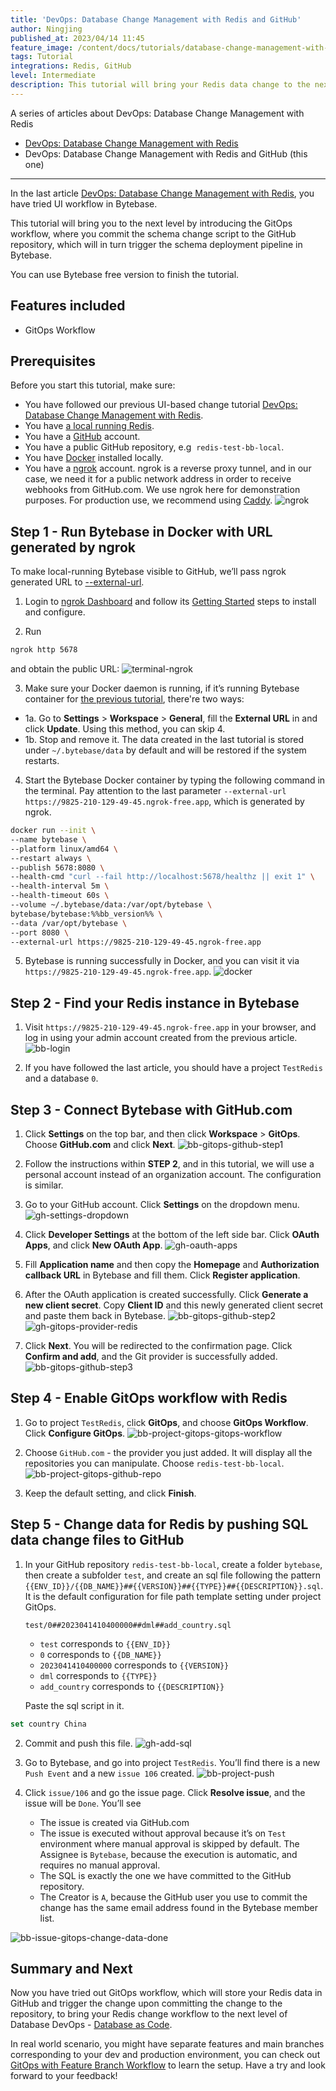 ```yaml
---
title: 'DevOps: Database Change Management with Redis and GitHub'
author: Ningjing
published_at: 2023/04/14 11:45
feature_image: /content/docs/tutorials/database-change-management-with-redis-and-github/feature-image.webp
tags: Tutorial
integrations: Redis, GitHub
level: Intermediate
description: This tutorial will bring your Redis data change to the next level by introducing the GitOps workflow, where you commit data change script to the GitHub repository, which will in turn trigger the data change pipeline in Bytebase.
---
```


A series of articles about DevOps: Database Change Management with Redis

- [DevOps: Database Change Management with Redis](/docs/tutorials/database-change-management-with-redis)
- DevOps: Database Change Management with Redis and GitHub (this one)

---

In the last article [DevOps: Database Change Management with Redis](/docs/tutorials/database-change-management-with-redis), you have tried UI workflow in Bytebase.

This tutorial will bring you to the next level by introducing the GitOps workflow, where you commit the schema change script to the GitHub repository, which will in turn trigger the schema deployment pipeline in Bytebase.

You can use Bytebase free version to finish the tutorial.

## Features included

- GitOps Workflow

## Prerequisites

Before you start this tutorial, make sure:

- You have followed our previous UI-based change tutorial [DevOps: Database Change Management with Redis](/docs/tutorials/database-change-management-with-redis).
- You have [a local running Redis](https://redis.io/docs/getting-started/installation/).
- You have a [GitHub](https://github.com/) account.
- You have a public GitHub repository, e.g  `redis-test-bb-local`.
- You have [Docker](https://www.docker.com/) installed locally.
- You have a [ngrok](http://ngrok.com) account. ngrok is a reverse proxy tunnel, and in our case, we need it for a public network address in order to receive webhooks from GitHub.com. We use ngrok here for demonstration purposes. For production use, we recommend using [Caddy](https://caddyserver.com/).
  ![ngrok](/content/docs/tutorials/database-change-management-with-redis-and-github/ngrok.webp)

## Step 1 - Run Bytebase in Docker with URL generated by ngrok

To make local-running Bytebase visible to GitHub, we’ll pass ngrok generated URL to [--external-url](https://www.bytebase.com/docs/get-started/install/external-url).

1. Login to [ngrok Dashboard](https://dashboard.ngrok.com/) and follow its [Getting Started](https://dashboard.ngrok.com/get-started/setup) steps to install and configure.

2. Run

```bash
ngrok http 5678
```

and obtain the public URL:
![terminal-ngrok](/content/docs/tutorials/database-change-management-with-redis-and-github/terminal-ngrok.webp)

3. Make sure your Docker daemon is running, if it’s running Bytebase container for [the previous tutorial](/docs/tutorials/database-change-management-with-redis), there're two ways:

- 1a. Go to **Settings** > **Workspace** > **General**, fill the **External URL** in and click **Update**. Using this method, you can skip 4.
- 1b. Stop and remove it. The data created in the last tutorial is stored under `~/.bytebase/data` by default and will be restored if the system restarts.

4. Start the Bytebase Docker container by typing the following command in the terminal. Pay attention to the last parameter `--external-url https://9825-210-129-49-45.ngrok-free.app`, which is generated by ngrok.

```bash
docker run --init \
--name bytebase \
--platform linux/amd64 \
--restart always \
--publish 5678:8080 \
--health-cmd "curl --fail http://localhost:5678/healthz || exit 1" \
--health-interval 5m \
--health-timeout 60s \
--volume ~/.bytebase/data:/var/opt/bytebase \
bytebase/bytebase:%%bb_version%% \
--data /var/opt/bytebase \
--port 8080 \
--external-url https://9825-210-129-49-45.ngrok-free.app
```

5. Bytebase is running successfully in Docker, and you can visit it via `https://9825-210-129-49-45.ngrok-free.app`.
   ![docker](/content/docs/tutorials/database-change-management-with-redis-and-github/docker.webp)

## Step 2 - Find your Redis instance in Bytebase

1. Visit `https://9825-210-129-49-45.ngrok-free.app` in your browser, and log in using your admin account created from the previous article.
   ![bb-login](/content/docs/tutorials/database-change-management-with-redis-and-github/bb-login.webp)

2. If you have followed the last article, you should have a project `TestRedis` and a database `0`.

## Step 3 - Connect Bytebase with GitHub.com

1. Click **Settings** on the top bar, and then click **Workspace** > **GitOps**. Choose **GitHub.com** and click **Next**.
   ![bb-gitops-github-step1](/content/docs/tutorials/database-change-management-with-redis-and-github/bb-gitops-github-step1.webp)

2. Follow the instructions within **STEP 2**, and in this tutorial, we will use a personal account instead of an organization account. The configuration is similar.

3. Go to your GitHub account. Click **Settings** on the dropdown menu.
   ![gh-settings-dropdown](/content/docs/tutorials/database-change-management-with-redis-and-github/gh-settings-dropdown.webp)

4. Click **Developer Settings** at the bottom of the left side bar. Click **OAuth Apps**, and click **New OAuth App**.
   ![gh-oauth-apps](/content/docs/tutorials/database-change-management-with-redis-and-github/gh-oauth-apps.webp)

5. Fill **Application name** and then copy the **Homepage** and **Authorization callback URL** in Bytebase and fill them. Click **Register application**.

6. After the OAuth application is created successfully. Click **Generate a new client secret**. Copy **Client ID** and this newly generated client secret and paste them back in Bytebase.
   ![bb-gitops-github-step2](/content/docs/tutorials/database-change-management-with-redis-and-github/bb-gitops-github-step2.webp)
   ![gh-gitops-provider-redis](/content/docs/tutorials/database-change-management-with-redis-and-github/gh-gitops-provider-redis.webp)

7. Click **Next**. You will be redirected to the confirmation page. Click **Confirm and add**, and the Git provider is successfully added.
   ![bb-gitops-github-step3](/content/docs/tutorials/database-change-management-with-redis-and-github/bb-gitops-github-step3.webp)

## Step 4 - Enable GitOps workflow with Redis

1. Go to project `TestRedis`, click **GitOps**, and choose **GitOps Workflow**. Click **Configure GitOps**.
   ![bb-project-gitops-gitops-workflow](/content/docs/tutorials/database-change-management-with-redis-and-github/bb-project-gitops-gitops-workflow.webp)

2. Choose `GitHub.com` - the provider you just added. It will display all the repositories you can manipulate. Choose `redis-test-bb-local`.
   ![bb-project-gitops-github-repo](/content/docs/tutorials/database-change-management-with-redis-and-github/bb-project-gitops-github-repo.webp)

3. Keep the default setting, and click **Finish**.

## Step 5 - Change data for Redis by pushing SQL data change files to GitHub

1. In your GitHub repository `redis-test-bb-local`, create a folder `bytebase`, then create a subfolder `test`, and create an sql file following the pattern `{{ENV_ID}}/{{DB_NAME}}##{{VERSION}}##{{TYPE}}##{{DESCRIPTION}}.sql`. It is the default configuration for file path template setting under project GitOps.

   `test/0##2023041410400000##dml##add_country.sql`

   - `test` corresponds to `{{ENV_ID}}`
   - `0` corresponds to `{{DB_NAME}}`
   - `2023041410400000` corresponds to `{{VERSION}}`
   - `dml` corresponds to `{{TYPE}}`
   - `add_country` corresponds to `{{DESCRIPTION}}`

   Paste the sql script in it.

```sql
set country China
```

2. Commit and push this file.
   ![gh-add-sql](/content/docs/tutorials/database-change-management-with-redis-and-github/gh-add-sql.webp)

3. Go to Bytebase, and go into project `TestRedis`. You’ll find there is a new `Push Event` and a new `issue 106` created.
   ![bb-project-push](/content/docs/tutorials/database-change-management-with-redis-and-github/bb-project-push.webp)

4. Click `issue/106` and go the issue page. Click **Resolve issue**, and the issue will be `Done`. You’ll see
   - The issue is created via GitHub.com
   - The issue is executed without approval because it’s on `Test` environment where manual approval is skipped by default. The Assignee is `Bytebase`, because the execution is automatic, and requires no manual approval.
   - The SQL is exactly the one we have committed to the GitHub repository.
   - The Creator is `A`, because the GitHub user you use to commit the change has the same email address found in the Bytebase member list.

![bb-issue-gitops-change-data-done](/content/docs/tutorials/database-change-management-with-redis-and-github/bb-issue-gitops-change-data-done.webp)

## Summary and Next

Now you have tried out GitOps workflow, which will store your Redis data in GitHub and trigger the change upon committing the change to the repository, to bring your Redis change workflow to the next level of Database DevOps - [Database as Code](/blog/database-as-code).

In real world scenario, you might have separate features and main branches corresponding to your dev and production environment, you can check out [GitOps with Feature Branch Workflow](/docs/how-to/workflow/gitops-feature-branch) to learn the setup. Have a try and look forward to your feedback!

